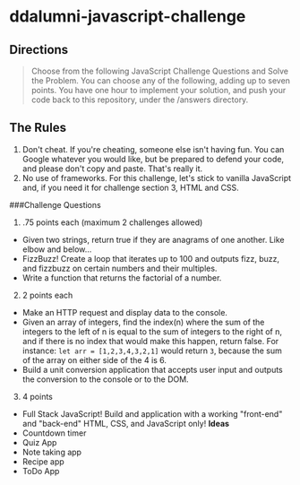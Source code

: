 # ddalumni-javascript-challenge

## Directions 

>Choose from the following JavaScript Challenge Questions and Solve the Problem. You can choose any of the following, adding up to seven points. You have one hour to implement your solution, and push your code back to this repository, under the /answers directory.

## The Rules
1. Don't cheat. If you're cheating, someone else isn't having fun. You can Google whatever you would like, but be prepared to defend your code, and please don't copy and paste. That's really it.
2. No use of frameworks. For this challenge, let's stick to vanilla JavaScript and, if you need it for challenge section 3, HTML and CSS. 

###Challenge Questions

1. .75 points each (maximum 2 challenges allowed)
 - Given two strings, return true if they are anagrams of one another. Like elbow and below...
 - FizzBuzz! Create a loop that iterates up to 100 and outputs fizz, buzz, and fizzbuzz on certain numbers and their multiples. 
 - Write a function that returns the factorial of a number.

2. 2 points each
 - Make an HTTP request and display data to the console. 
 - Given an array of integers, find the index(n) where the sum of the integers to the left of n is equal to the sum of integers to the right of n, and if there is no index that would make this happen, return false. For instance: `let arr = [1,2,3,4,3,2,1]` would return `3`, because the sum of the array on either side of the 4 is 6.
 - Build a unit conversion application that accepts user input and outputs the conversion to the console or to the DOM.

3. 4 points 
 - Full Stack JavaScript! Build and application with a working "front-end" and "back-end" HTML, CSS, and JavaScript only!
 **Ideas**
 - Countdown timer
 - Quiz App
 - Note taking app
 - Recipe app 
 - ToDo App
